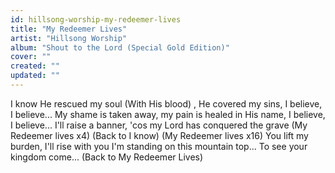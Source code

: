 ```yaml
---
id: hillsong-worship-my-redeemer-lives
title: "My Redeemer Lives"
artist: "Hillsong Worship"
album: "Shout to the Lord (Special Gold Edition)"
cover: ""
created: ""
updated: ""
---
```


I know He rescued my soul
 (With His blood) ,  He covered my sins,  I believe,  I believe...
My shame is taken away, my pain is healed in His name, I believe,  I believe...
I'll raise a banner,  'cos my Lord has conquered the grave
(My Redeemer lives x4)
(Back to I know)
(My Redeemer lives x16)
You lift my burden,  I'll rise with you
I'm standing on this mountain top...
To see your kingdom come...
(Back to My Redeemer Lives)